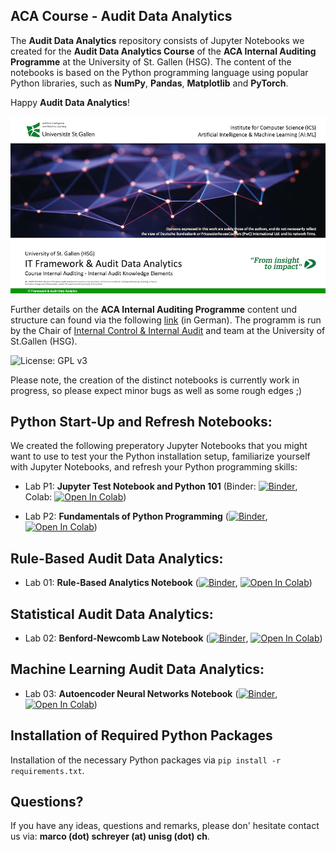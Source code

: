 ## ACA Course - Audit Data Analytics

The **Audit Data Analytics** repository consists of Jupyter Notebooks we created for the **Audit Data Analytics Course** of the **ACA Internal Auditing Programme** at the University of St. Gallen (HSG). The content of the notebooks is based on the Python programming language using popular Python libraries, such as **NumPy**, **Pandas**, **Matplotlib** and **PyTorch**. 

Happy **Audit Data Analytics**!

![Course Banner](https://github.com/GitiHubi/courseACA/blob/master/banner.png)

Further details on the **ACA Internal Auditing Programme** content und structure can found via the following [link](https://aca.unisg.ch/en/arbeitsgebiete/ruud/education) (in German). The programm is run by the Chair of [Internal Control & Internal Audit](https://aca.unisg.ch/en/arbeitsgebiete/ruud/team) and team at the University of St.Gallen (HSG).

![License: GPL v3](https://img.shields.io/badge/License-GPLv3-blue.svg)

Please note, the creation of the distinct notebooks is currently work in progress, so please expect minor bugs as well as some rough edges ;)

## Python Start-Up and Refresh Notebooks:  

We created the following preperatory Jupyter Notebooks that you might want to use to test your the Python installation setup, familiarize yourself with Jupyter Notebooks, and refresh your Python programming skills:

- Lab P1: **Jupyter Test Notebook and Python 101** (Binder: [![Binder](https://mybinder.org/badge_logo.svg)](https://mybinder.org/v2/gh/GitiHubi/courseACA/master?filepath=labP1%2Faca_labP1.ipynb), Colab: [![Open In Colab](https://colab.research.google.com/assets/colab-badge.svg)](https://colab.research.google.com/github/GitiHubi/courseACA/blob/master/labP1/aca_labP1.ipynb))

- Lab P2: **Fundamentals of Python Programming** ([![Binder](https://mybinder.org/badge_logo.svg)](https://mybinder.org/v2/gh/GitiHubi/courseACA/master?filepath=labP2%2Faca_labP2.ipynb), [![Open In Colab](https://colab.research.google.com/assets/colab-badge.svg)](https://colab.research.google.com/github/GitiHubi/courseACA/blob/master/labP2/aca_labP2.ipynb))

## Rule-Based Audit Data Analytics:

- Lab 01: **Rule-Based Analytics Notebook** ([![Binder](https://mybinder.org/badge_logo.svg)](https://mybinder.org/v2/gh/GitiHubi/courseACA/master?filepath=lab01%2Faca_lab01.ipynb), [![Open In Colab](https://colab.research.google.com/assets/colab-badge.svg)](https://colab.research.google.com/github/GitiHubi/courseACA/blob/master/lab01/aca_lab01.ipynb))

## Statistical Audit Data Analytics:

- Lab 02: **Benford-Newcomb Law Notebook** ([![Binder](https://mybinder.org/badge_logo.svg)](https://mybinder.org/v2/gh/GitiHubi/courseACA/master?filepath=lab02%2Faca_lab02.ipynb), [![Open In Colab](https://colab.research.google.com/assets/colab-badge.svg)](https://colab.research.google.com/github/GitiHubi/courseACA/blob/master/lab02/aca_lab02.ipynb))

## Machine Learning Audit Data Analytics:

- Lab 03: **Autoencoder Neural Networks Notebook** ([![Binder](https://mybinder.org/badge_logo.svg)](https://mybinder.org/v2/gh/GitiHubi/courseACA/master?filepath=lab03%2Faca_lab03.ipynb), [![Open In Colab](https://colab.research.google.com/assets/colab-badge.svg)](https://colab.research.google.com/github/GitiHubi/courseACA/blob/master/lab03/aca_colab03.ipynb))

## Installation of Required Python Packages

Installation of the necessary Python packages via `pip install -r requirements.txt`.

## Questions?

If you have any ideas, questions and remarks, please don' hesitate contact us via: **marco (dot) schreyer (at) unisg (dot) ch**.

